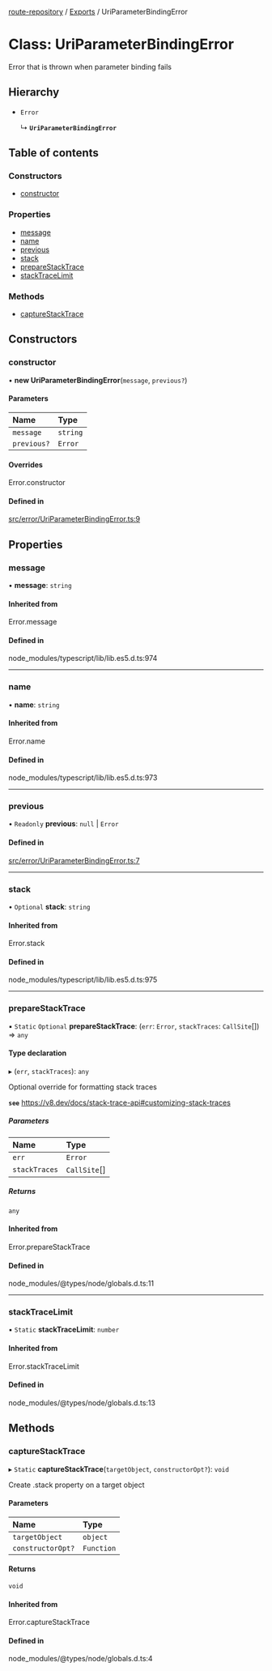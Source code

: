 [route-repository](../README.md) / [Exports](../modules.md) / UriParameterBindingError

# Class: UriParameterBindingError

Error that is thrown when parameter binding fails

## Hierarchy

- `Error`

  ↳ **`UriParameterBindingError`**

## Table of contents

### Constructors

- [constructor](UriParameterBindingError.md#constructor)

### Properties

- [message](UriParameterBindingError.md#message)
- [name](UriParameterBindingError.md#name)
- [previous](UriParameterBindingError.md#previous)
- [stack](UriParameterBindingError.md#stack)
- [prepareStackTrace](UriParameterBindingError.md#preparestacktrace)
- [stackTraceLimit](UriParameterBindingError.md#stacktracelimit)

### Methods

- [captureStackTrace](UriParameterBindingError.md#capturestacktrace)

## Constructors

### constructor

• **new UriParameterBindingError**(`message`, `previous?`)

#### Parameters

| Name | Type |
| :------ | :------ |
| `message` | `string` |
| `previous?` | `Error` |

#### Overrides

Error.constructor

#### Defined in

[src/error/UriParameterBindingError.ts:9](https://github.com/nonetallt/front-to-back-router/blob/f030813/src/error/UriParameterBindingError.ts#L9)

## Properties

### message

• **message**: `string`

#### Inherited from

Error.message

#### Defined in

node_modules/typescript/lib/lib.es5.d.ts:974

___

### name

• **name**: `string`

#### Inherited from

Error.name

#### Defined in

node_modules/typescript/lib/lib.es5.d.ts:973

___

### previous

• `Readonly` **previous**: ``null`` \| `Error`

#### Defined in

[src/error/UriParameterBindingError.ts:7](https://github.com/nonetallt/front-to-back-router/blob/f030813/src/error/UriParameterBindingError.ts#L7)

___

### stack

• `Optional` **stack**: `string`

#### Inherited from

Error.stack

#### Defined in

node_modules/typescript/lib/lib.es5.d.ts:975

___

### prepareStackTrace

▪ `Static` `Optional` **prepareStackTrace**: (`err`: `Error`, `stackTraces`: `CallSite`[]) => `any`

#### Type declaration

▸ (`err`, `stackTraces`): `any`

Optional override for formatting stack traces

**`see`** https://v8.dev/docs/stack-trace-api#customizing-stack-traces

##### Parameters

| Name | Type |
| :------ | :------ |
| `err` | `Error` |
| `stackTraces` | `CallSite`[] |

##### Returns

`any`

#### Inherited from

Error.prepareStackTrace

#### Defined in

node_modules/@types/node/globals.d.ts:11

___

### stackTraceLimit

▪ `Static` **stackTraceLimit**: `number`

#### Inherited from

Error.stackTraceLimit

#### Defined in

node_modules/@types/node/globals.d.ts:13

## Methods

### captureStackTrace

▸ `Static` **captureStackTrace**(`targetObject`, `constructorOpt?`): `void`

Create .stack property on a target object

#### Parameters

| Name | Type |
| :------ | :------ |
| `targetObject` | `object` |
| `constructorOpt?` | `Function` |

#### Returns

`void`

#### Inherited from

Error.captureStackTrace

#### Defined in

node_modules/@types/node/globals.d.ts:4
